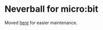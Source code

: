 # Neverball for micro:bit

Moved [here](https://github.com/pphilippos/Neverball-for-micro-bit) for easier maintenance.
